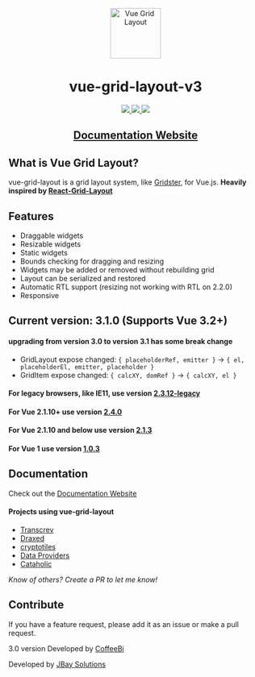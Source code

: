 <p align="center">
  <a href="https://merfais.github.io/vue-grid-layout-v3/" target="_blank" rel="noopener noreferrer">
    <img width="100" src="https://merfais.github.io/vue-grid-layout-v3/logo.png" alt="Vue Grid Layout">
  </a>
</p>

<h1 align="center">vue-grid-layout-v3</h1>

<p align="center">
<a href="https://www.npmjs.com/package/vue-grid-layout-v3">
    <img src="https://img.shields.io/npm/v/vue-grid-layout-v3.svg"/>
    <img src="https://img.shields.io/npm/dm/vue-grid-layout-v3.svg"/>
</a>
<a href="https://github.com/merfais/vue-grid-layout-v3/releases">
    <img src="https://img.shields.io/github/size/merfais/vue-grid-layout-v3/dist/vue-grid-layout.js"/>
</a>
<!--a href="https://vuejs.org/">
    <img src="https://img.shields.io/badge/vue-2.2.x-brightgreen.svg"/>
</a-->
</p>
<h2 align="center">
<a href="https://merfais.github.io/vue-grid-layout-v3/" target="_blank">Documentation Website</a>
</h2>

## What is Vue Grid Layout?

vue-grid-layout is a grid layout system, like [Gridster](http://dsmorse.github.io/gridster.js/), for Vue.js. **Heavily inspired by [React-Grid-Layout](https://github.com/STRML/react-grid-layout)**

## Features

* Draggable widgets
* Resizable widgets
* Static widgets
* Bounds checking for dragging and resizing
* Widgets may be added or removed without rebuilding grid
* Layout can be serialized and restored
* Automatic RTL support (resizing not working with RTL on 2.2.0)
* Responsive

## **Current version:** 3.1.0 (Supports Vue 3.2+)

#### **upgrading from version 3.0 to version 3.1 has some break change**
  + GridLayout expose changed: `{ placeholderRef, emitter }` -> `{ el, placeholderEl, emitter, placeholder }`
  + GridItem expose changed: `{ calcXY, domRef }` -> `{ calcXY, el }`

#### **For legacy browsers**, like IE11, use version [2.3.12-legacy](https://github.com/jbaysolutions/vue-grid-layout/tree/legacy)
#### **For Vue 2.1.10+ use version [2.4.0](https://github.com/jbaysolutions/vue-grid-layout/tree/2.4.0)**
#### **For Vue 2.1.10 and below use version [2.1.3](https://github.com/jbaysolutions/vue-grid-layout/tree/2.1.3)**
#### **For Vue 1 use version [1.0.3](https://github.com/jbaysolutions/vue-grid-layout/tree/1.0.3)**

## Documentation

Check out the <a href="https://merfais.github.io/vue-grid-layout-v3/" target="_blank">Documentation Website</a>

<!--
Chinese documentation: [简体中文](./README-zh_CN.md)
-->

#### Projects using vue-grid-layout

- [Transcrev](https://www.transcrev.com/?utm_source=github&utm_medium=web&utm_campaign=vue-grid-layout)
- [Draxed](https://www.draxed.com/?utm_source=github&utm_medium=web&utm_campaign=vue-grid-layout)
- [cryptotiles](https://www.cryptotiles.io/?utm_source=github&utm_medium=web&utm_campaign=vue-grid-layout)
- [Data Providers](https://www.dataproviders.io/?utm_source=github&utm_medium=web&utm_campaign=vue-grid-layout)
- [Cataholic](https://cataholic.glitch.me/)

*Know of others? Create a PR to let me know!*


## Contribute

If you have a feature request, please add it as an issue or make a pull request.


3.0 version Developed by <a href="https://github.com/merfais">CoffeeBi</a>

Developed by <a href="https://www.jbaysolutions.com">JBay Solutions</a>
